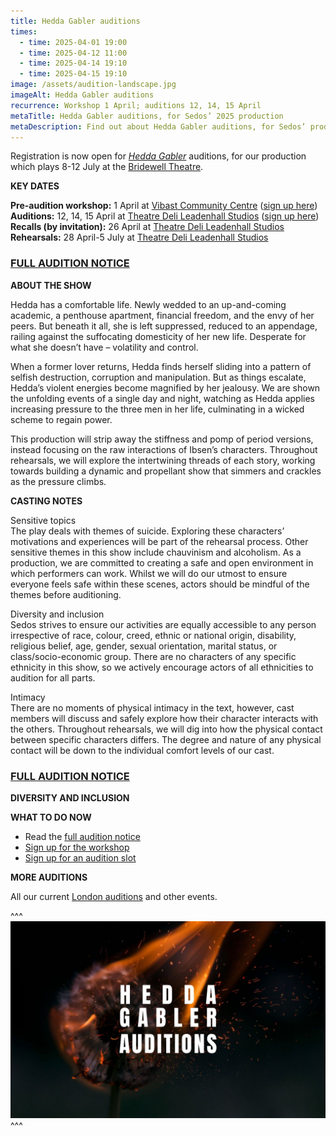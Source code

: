 ```yaml
---
title: Hedda Gabler auditions
times:
  - time: 2025-04-01 19:00
  - time: 2025-04-12 11:00
  - time: 2025-04-14 19:10
  - time: 2025-04-15 19:10
image: /assets/audition-landscape.jpg
imageAlt: Hedda Gabler auditions
recurrence: Workshop 1 April; auditions 12, 14, 15 April
metaTitle: Hedda Gabler auditions, for Sedos’ 2025 production
metaDescription: Find out about Hedda Gabler auditions, for Sedos’ production in July 2025
---
```

Registration is now open for *[Hedda Gabler](https://www.sedos.co.uk/shows/2025-hedda-gabler)* auditions, for our production which plays 8-12 July at the [Bridewell Theatre](https://www.sedos.co.uk/venues/bridewell).

**KEY DATES**

**Pre-audition workshop:** 1 April at [Vibast Community Centre](https://www.islington.gov.uk/advice/voluntary-and-community-sector/community-centres-in-islington/vibast-community-centre) ([sign up here](https://membership.sedos.co.uk/signup/137))\
**Auditions:** 12, 14, 15 April at [Theatre Deli Leadenhall Studios](https://www.sedos.co.uk/venues/theatre-deli) ([sign up here](https://membership.sedos.co.uk/signup/138))\
**Recalls (by invitation):** 26 April at [Theatre Deli Leadenhall Studios](https://www.sedos.co.uk/venues/theatre-deli)\
**Rehearsals:** 28 April-5 July at [Theatre Deli Leadenhall Studios](https://www.sedos.co.uk/venues/theatre-deli)

### [FULL AUDITION NOTICE](https://drive.google.com/drive/folders/11FZflMBUb9v1SGprwrszhoUtu01TknXL)

**ABOUT THE SHOW**

Hedda has a comfortable life. Newly wedded to an up-and-coming academic, a penthouse apartment, financial freedom, and the envy of her peers. But beneath it all, she is left suppressed, reduced to an appendage, railing against the suffocating domesticity of her new life. Desperate for what she doesn’t have – volatility and control.

When a former lover returns, Hedda finds herself sliding into a pattern of selfish destruction, corruption and manipulation. But as things escalate, Hedda’s violent energies become magnified by her jealousy. We are shown the unfolding events of a single day and night, watching as Hedda applies increasing pressure to the three men in her life, culminating in a wicked scheme to regain power.

This production will strip away the stiffness and pomp of period versions, instead focusing on the raw interactions of Ibsen’s characters. Throughout rehearsals, we will explore the intertwining threads of each story, working towards building a dynamic and propellant show that simmers and crackles as the pressure climbs.

**CASTING NOTES**

Sensitive topics\
The play deals with themes of suicide. Exploring these characters’ motivations and experiences will be part of the rehearsal process. Other sensitive themes in this show include chauvinism and alcoholism. As a production, we are committed to creating a safe and open environment in which performers can work. Whilst we will do our utmost to ensure everyone feels safe within these scenes, actors should be mindful of the themes before auditioning.

Diversity and inclusion\
Sedos strives to ensure our activities are equally accessible to any person irrespective of race, colour, creed, ethnic or national origin, disability, religious belief, age, gender, sexual orientation, marital status, or class/socio-economic group. There are no characters of any specific ethnicity in this show, so we actively encourage actors of all ethnicities to audition for all parts.

Intimacy\
There are no moments of physical intimacy in the text, however, cast members will discuss and safely explore how their character interacts with the others. Throughout rehearsals, we will dig into how the physical contact between specific characters differs. The degree and nature of any physical contact will be down to the individual comfort levels of our cast.

### [FULL AUDITION NOTICE](https://drive.google.com/drive/folders/11FZflMBUb9v1SGprwrszhoUtu01TknXL)

**DIVERSITY AND INCLUSION** 

**WHAT TO DO NOW**

* Read the [full audition notice](<### [FULL AUDITION NOTICE](https://drive.google.com/drive/folders/11FZflMBUb9v1SGprwrszhoUtu01TknXL)>)
* [Sign up for the workshop](https://membership.sedos.co.uk/signup/137)
* [Sign up for an audition slot](https://membership.sedos.co.uk/signup/138)

**MORE AUDITIONS**

All our current [London auditions](https://www.sedos.co.uk/get-involved) and other events.

^^^
![Hedda Gabler auditions](/assets/audition-landscape.jpg)
^^^